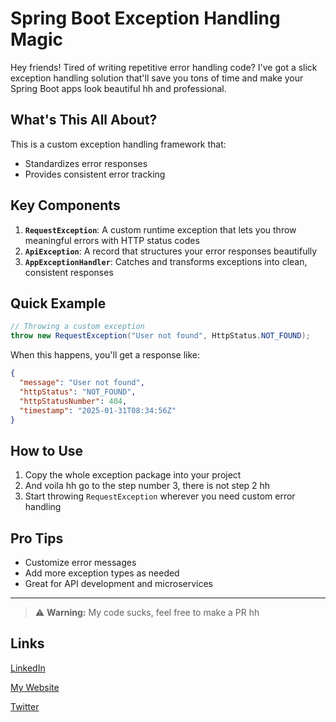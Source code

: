 # Spring Boot Exception Handling Magic

Hey friends! Tired of writing repetitive error handling code? I've got a slick exception handling solution that'll save you tons of time and make your Spring Boot apps look beautiful hh and professional.

## What's This All About?

This is a custom exception handling framework that:
- Standardizes error responses
- Provides consistent error tracking

## Key Components

1. **`RequestException`**: A custom runtime exception that lets you throw meaningful errors with HTTP status codes
2. **`ApiException`**: A record that structures your error responses beautifully
3. **`AppExceptionHandler`**: Catches and transforms exceptions into clean, consistent responses

## Quick Example

```java
// Throwing a custom exception
throw new RequestException("User not found", HttpStatus.NOT_FOUND);
```

When this happens, you'll get a response like:
```json
{
  "message": "User not found",
  "httpStatus": "NOT_FOUND",
  "httpStatusNumber": 404,
  "timestamp": "2025-01-31T08:34:56Z"
}
```

## How to Use

1. Copy the whole exception package into your project
2. And voila hh go to the step number 3, there is not step 2 hh
3. Start throwing `RequestException` wherever you need custom error handling

## Pro Tips
- Customize error messages
- Add more exception types as needed
- Great for API development and microservices

---
> ⚠️ **Warning:** My code sucks, feel free to make a PR hh


## Links
[LinkedIn](https://www.linkedin.com/in/achrafaitibba)

[My Website](https://www.achrafaitibba.com)

[Twitter](https://www.twitter.com/achrafaitibba)